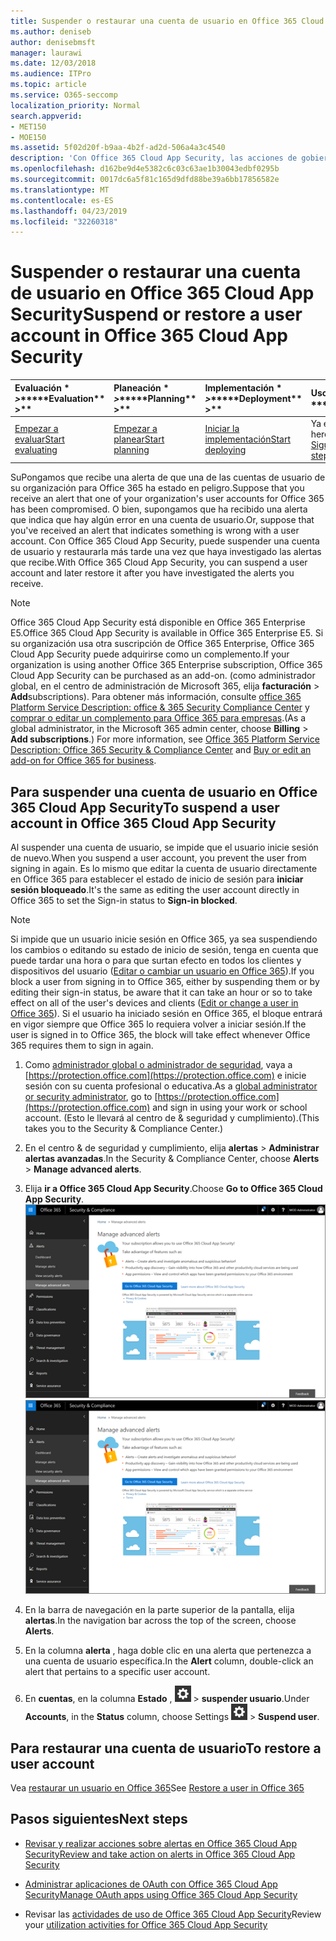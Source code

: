 ```yaml
---
title: Suspender o restaurar una cuenta de usuario en Office 365 Cloud App Security
ms.author: deniseb
author: denisebmsft
manager: laurawi
ms.date: 12/03/2018
ms.audience: ITPro
ms.topic: article
ms.service: O365-seccomp
localization_priority: Normal
search.appverid:
- MET150
- MOE150
ms.assetid: 5f02d20f-b9aa-4b2f-ad2d-506a4a3c4540
description: 'Con Office 365 Cloud App Security, las acciones de gobierno que puede realizar son suspender o anular la suspensión de una cuenta de usuario. '
ms.openlocfilehash: d162be9d4e5382c6c03c63ae1b30043edbf0295b
ms.sourcegitcommit: 0017dc6a5f81c165d9dfd88be39a6bb17856582e
ms.translationtype: MT
ms.contentlocale: es-ES
ms.lasthandoff: 04/23/2019
ms.locfileid: "32260318"
---
```

# <a name="suspend-or-restore-a-user-account-in-office-365-cloud-app-security"></a><span data-ttu-id="ed8e9-103">Suspender o restaurar una cuenta de usuario en Office 365 Cloud App Security</span><span class="sxs-lookup"><span data-stu-id="ed8e9-103">Suspend or restore a user account in Office 365 Cloud App Security</span></span>

|<span data-ttu-id="ed8e9-104">Evaluación \* *\>*\*</span><span class="sxs-lookup"><span data-stu-id="ed8e9-104">\*\*\*\*Evaluation\*\* \>\*\*</span></span>|<span data-ttu-id="ed8e9-105">Planeación \* *\>*\*</span><span class="sxs-lookup"><span data-stu-id="ed8e9-105">\*\*\*\*Planning\*\* \>\*\*</span></span>|<span data-ttu-id="ed8e9-106">Implementación \* *\>*\*</span><span class="sxs-lookup"><span data-stu-id="ed8e9-106">\*\*\*\*Deployment\*\* \>\*\*</span></span>|<span data-ttu-id="ed8e9-107">Uso \* \* \* \*</span><span class="sxs-lookup"><span data-stu-id="ed8e9-107">\*\*\*\*Utilization\*\*\*\*</span></span>|
|:-----|:-----|:-----|:-----|
|[<span data-ttu-id="ed8e9-108">Empezar a evaluar</span><span class="sxs-lookup"><span data-stu-id="ed8e9-108">Start evaluating</span></span>](office-365-cas-overview.md) <br/> |[<span data-ttu-id="ed8e9-109">Empezar a planear</span><span class="sxs-lookup"><span data-stu-id="ed8e9-109">Start planning</span></span>](get-ready-for-office-365-cas.md) <br/> |[<span data-ttu-id="ed8e9-110">Iniciar la implementación</span><span class="sxs-lookup"><span data-stu-id="ed8e9-110">Start deploying</span></span>](turn-on-office-365-cas.md) <br/> |<span data-ttu-id="ed8e9-111">Ya está aquí.</span><span class="sxs-lookup"><span data-stu-id="ed8e9-111">You are here!</span></span>  <br/> [<span data-ttu-id="ed8e9-112">Siguientes pasos</span><span class="sxs-lookup"><span data-stu-id="ed8e9-112">Next steps</span></span>](#next-steps)<br/> |
   
<span data-ttu-id="ed8e9-113">SuPongamos que recibe una alerta de que una de las cuentas de usuario de su organización para Office 365 ha estado en peligro.</span><span class="sxs-lookup"><span data-stu-id="ed8e9-113">Suppose that you receive an alert that one of your organization's user accounts for Office 365 has been compromised.</span></span> <span data-ttu-id="ed8e9-114">O bien, supongamos que ha recibido una alerta que indica que hay algún error en una cuenta de usuario.</span><span class="sxs-lookup"><span data-stu-id="ed8e9-114">Or, suppose that you've received an alert that indicates something is wrong with a user account.</span></span> <span data-ttu-id="ed8e9-115">Con Office 365 Cloud App Security, puede suspender una cuenta de usuario y restaurarla más tarde una vez que haya investigado las alertas que recibe.</span><span class="sxs-lookup"><span data-stu-id="ed8e9-115">With Office 365 Cloud App Security, you can suspend a user account and later restore it after you have investigated the alerts you receive.</span></span>
  
> [!NOTE]
> <span data-ttu-id="ed8e9-116">Office 365 Cloud App Security está disponible en Office 365 Enterprise E5.</span><span class="sxs-lookup"><span data-stu-id="ed8e9-116">Office 365 Cloud App Security is available in Office 365 Enterprise E5.</span></span> <span data-ttu-id="ed8e9-117">Si su organización usa otra suscripción de Office 365 Enterprise, Office 365 Cloud App Security puede adquirirse como un complemento.</span><span class="sxs-lookup"><span data-stu-id="ed8e9-117">If your organization is using another Office 365 Enterprise subscription, Office 365 Cloud App Security can be purchased as an add-on.</span></span> <span data-ttu-id="ed8e9-118">(como administrador global, en el centro de administración de Microsoft 365, elija **facturación** \> **Add**subscriptions). Para obtener más información, consulte [office 365 Platform Service Description: office &amp; 365 Security Compliance Center](https://technet.microsoft.com/en-us/library/dn933793.aspx) y [comprar o editar un complemento para Office 365 para empresas](https://support.office.com/article/4e7b57d6-b93b-457d-aecd-0ea58bff07a6).</span><span class="sxs-lookup"><span data-stu-id="ed8e9-118">(As a global administrator, in the Microsoft 365 admin center, choose **Billing** \> **Add subscriptions**.) For more information, see [Office 365 Platform Service Description: Office 365 Security &amp; Compliance Center](https://technet.microsoft.com/en-us/library/dn933793.aspx) and [Buy or edit an add-on for Office 365 for business](https://support.office.com/article/4e7b57d6-b93b-457d-aecd-0ea58bff07a6).</span></span> 
  
## <a name="to-suspend-a-user-account-in-office-365-cloud-app-security"></a><span data-ttu-id="ed8e9-119">Para suspender una cuenta de usuario en Office 365 Cloud App Security</span><span class="sxs-lookup"><span data-stu-id="ed8e9-119">To suspend a user account in Office 365 Cloud App Security</span></span>

<span data-ttu-id="ed8e9-120">Al suspender una cuenta de usuario, se impide que el usuario inicie sesión de nuevo.</span><span class="sxs-lookup"><span data-stu-id="ed8e9-120">When you suspend a user account, you prevent the user from signing in again.</span></span> <span data-ttu-id="ed8e9-121">Es lo mismo que editar la cuenta de usuario directamente en Office 365 para establecer el estado de inicio de sesión para **iniciar sesión bloqueado**.</span><span class="sxs-lookup"><span data-stu-id="ed8e9-121">It's the same as editing the user account directly in Office 365 to set the Sign-in status to **Sign-in blocked**.</span></span>
  
> [!NOTE]
> <span data-ttu-id="ed8e9-122">Si impide que un usuario inicie sesión en Office 365, ya sea suspendiendo los cambios o editando su estado de inicio de sesión, tenga en cuenta que puede tardar una hora o para que surtan efecto en todos los clientes y dispositivos del usuario ([Editar o cambiar un usuario en Office 365](https://support.office.com/article/42BB3F17-8F9D-4182-B434-5F1C8024E614#SingleUserPreview)).</span><span class="sxs-lookup"><span data-stu-id="ed8e9-122">If you block a user from signing in to Office 365, either by suspending them or by editing their sign-in status, be aware that it can take an hour or so to take effect on all of the user's devices and clients ([Edit or change a user in Office 365](https://support.office.com/article/42BB3F17-8F9D-4182-B434-5F1C8024E614#SingleUserPreview)).</span></span> <span data-ttu-id="ed8e9-123">Si el usuario ha iniciado sesión en Office 365, el bloque entrará en vigor siempre que Office 365 lo requiera volver a iniciar sesión.</span><span class="sxs-lookup"><span data-stu-id="ed8e9-123">If the user is signed in to Office 365, the block will take effect whenever Office 365 requires them to sign in again.</span></span> 
  
1. <span data-ttu-id="ed8e9-124">Como [administrador global o administrador de seguridad](permissions-in-the-security-and-compliance-center.md), vaya a [https://protection.office.com](https://protection.office.com) e inicie sesión con su cuenta profesional o educativa.</span><span class="sxs-lookup"><span data-stu-id="ed8e9-124">As a [global administrator or security administrator](permissions-in-the-security-and-compliance-center.md), go to [https://protection.office.com](https://protection.office.com) and sign in using your work or school account.</span></span> <span data-ttu-id="ed8e9-125">(Esto le llevará al centro de &amp; seguridad y cumplimiento).</span><span class="sxs-lookup"><span data-stu-id="ed8e9-125">(This takes you to the Security &amp; Compliance Center.)</span></span> 
    
2. <span data-ttu-id="ed8e9-126">En el centro &amp; de seguridad y cumplimiento, elija **alertas** \> **Administrar alertas avanzadas**.</span><span class="sxs-lookup"><span data-stu-id="ed8e9-126">In the Security &amp; Compliance Center, choose **Alerts** \> **Manage advanced alerts**.</span></span>
    
3. <span data-ttu-id="ed8e9-127">Elija **ir a Office 365 Cloud App Security**.</span><span class="sxs-lookup"><span data-stu-id="ed8e9-127">Choose **Go to Office 365 Cloud App Security**.</span></span><br><span data-ttu-id="ed8e9-128">![En el centro &amp; de seguridad y cumplimiento, elija Administrar alertas avanzadas para ir a Office 365 Cloud App Security.](media/958632d4-03e3-4ade-8e22-d5509db6fca7.png)</span><span class="sxs-lookup"><span data-stu-id="ed8e9-128">![In the Security &amp; Compliance Center, choose Manage Advanced Alerts to go to Office 365 Cloud App Security](media/958632d4-03e3-4ade-8e22-d5509db6fca7.png)</span></span><br>
  
4. <span data-ttu-id="ed8e9-129">En la barra de navegación en la parte superior de la pantalla, elija **alertas**.</span><span class="sxs-lookup"><span data-stu-id="ed8e9-129">In the navigation bar across the top of the screen, choose **Alerts**.</span></span>
    
5. <span data-ttu-id="ed8e9-130">En la columna **alerta** , haga doble clic en una alerta que pertenezca a una cuenta de usuario específica.</span><span class="sxs-lookup"><span data-stu-id="ed8e9-130">In the **Alert** column, double-click an alert that pertains to a specific user account.</span></span> 
    
6. <span data-ttu-id="ed8e9-131">En **cuentas**, en la columna **Estado** , ![elija configuración configuración icono](media/e01b75cc-b28f-4b83-8f86-b1b13dc27ab2.png) \> **suspender usuario**.</span><span class="sxs-lookup"><span data-stu-id="ed8e9-131">Under **Accounts**, in the **Status** column, choose Settings ![settings icon](media/e01b75cc-b28f-4b83-8f86-b1b13dc27ab2.png) \> **Suspend user**.</span></span>
    
## <a name="to-restore-a-user-account"></a><span data-ttu-id="ed8e9-132">Para restaurar una cuenta de usuario</span><span class="sxs-lookup"><span data-stu-id="ed8e9-132">To restore a user account</span></span>

<span data-ttu-id="ed8e9-133">Vea [restaurar un usuario en Office 365](https://support.office.com/article/2c261e42-5dd1-48b0-845f-2a016d29cfc1)</span><span class="sxs-lookup"><span data-stu-id="ed8e9-133">See [Restore a user in Office 365](https://support.office.com/article/2c261e42-5dd1-48b0-845f-2a016d29cfc1)</span></span>
  
## <a name="next-steps"></a><span data-ttu-id="ed8e9-134">Pasos siguientes</span><span class="sxs-lookup"><span data-stu-id="ed8e9-134">Next steps</span></span>

- [<span data-ttu-id="ed8e9-135">Revisar y realizar acciones sobre alertas en Office 365 Cloud App Security</span><span class="sxs-lookup"><span data-stu-id="ed8e9-135">Review and take action on alerts in Office 365 Cloud App Security</span></span>](review-office-365-cas-alerts.md)
    
- [<span data-ttu-id="ed8e9-136">Administrar aplicaciones de OAuth con Office 365 Cloud App Security</span><span class="sxs-lookup"><span data-stu-id="ed8e9-136">Manage OAuth apps using Office 365 Cloud App Security</span></span>](manage-app-permissions-in-ocas.md)
    
- <span data-ttu-id="ed8e9-137">Revisar las [actividades de uso de Office 365 Cloud App Security](utilization-activities-for-ocas.md)</span><span class="sxs-lookup"><span data-stu-id="ed8e9-137">Review your [utilization activities for Office 365 Cloud App Security](utilization-activities-for-ocas.md)</span></span>
    

